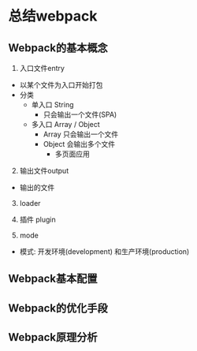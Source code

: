 # 总结webpack

## Webpack的基本概念

1. 入口文件entry

- 以某个文件为入口开始打包
- 分类
  - 单入口 String
    - 只会输出一个文件(SPA)
  - 多入口 Array / Object
    - Array 只会输出一个文件
    - Object 会输出多个文件
      - 多页面应用

2. 输出文件output

- 输出的文件

3. loader

4. 插件 plugin

5. mode

- 模式: 开发环境(development) 和生产环境(production)

## Webpack基本配置

## Webpack的优化手段

## Webpack原理分析

